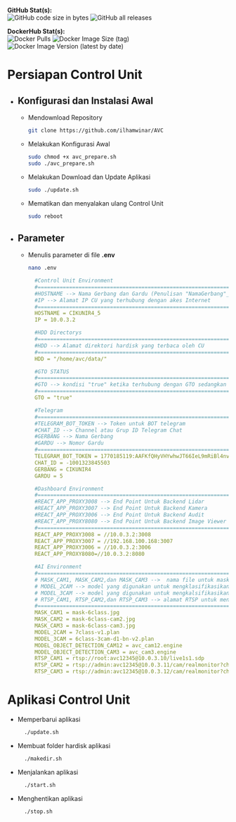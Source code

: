 **GitHub Stat(s):**  
![GitHub code size in bytes](https://img.shields.io/github/languages/code-size/bhaktiyudha/AVC?logo=github) ![GitHub all releases](https://img.shields.io/github/downloads/ilhamwinar/AVC/total?logo=github)

**DockerHub Stat(s):**  
![Docker Pulls](https://img.shields.io/docker/pulls/yudhabhakti/avc-ai?logo=docker) ![Docker Image Size (tag)](https://img.shields.io/docker/image-size/yudhabhakti/avc-ai/latest?logo=docker) ![Docker Image Version (latest by date)](https://img.shields.io/docker/v/yudhabhakti/avc-ai?logo=docker&sort=date)

# Persiapan Control Unit
- ## Konfigurasi dan Instalasi Awal
  - Mendownload Repository
    ```bash
    git clone https://github.com/ilhamwinar/AVC
    ```
  - Melakukan Konfigurasi Awal
    ```bash
    sudo chmod +x avc_prepare.sh
    sudo ./avc_prepare.sh
    ```
  - Melakukan Download dan Update Aplikasi
    ```bash
    sudo ./update.sh
    ```
  - Mematikan dan menyalakan ulang Control Unit
    ```bash
    sudo reboot
    ```
- ## Parameter
  - Menulis parameter di file **.env**
    ```bash
    nano .env
    ```
    ```yaml
      #Control Unit Environment
      #================================================================
      #HOSTNAME --> Nama Gerbang dan Gardu (Penulisan "NamaGerbang"_"NomorGardu")
      #IP --> Alamat IP CU yang terhubung dengan akes Internet
      #================================================================
      HOSTNAME = CIKUNIR4_5
      IP = 10.0.3.2

      #HDD Directorys
      #================================================================
      #HDD --> Alamat direktori hardisk yang terbaca oleh CU
      #================================================================
      HDD = "/home/avc/data/"

      #GTO STATUS
      #================================================================
      #GTO --> kondisi "true" ketika terhubung dengan GTO sedangkan "false" tidak terhubung dengan GTO
      #================================================================
      GTO = "true"

      #Telegram
      #================================================================
      #TELEGRAM_BOT_TOKEN --> Token untuk BOT telegram
      #CHAT_ID --> Channel atau Grup ID Telegram Chat
      #GERBANG --> Nama Gerbang
      #GARDU --> Nomor Gardu
      #================================================================
      TELEGRAM_BOT_TOKEN = 1770185119:AAFKfQHyVHYwhwJT66IeL9mRiBl4nvW0UxQ
      CHAT_ID = -1001323845503
      GERBANG = CIKUNIR4
      GARDU = 5

      #Dashboard Environment
      #================================================================
      #REACT_APP_PROXY3008 --> End Point Untuk Backend Lidar
      #REACT_APP_PROXY3007 --> End Point Untuk Backend Kamera
      #REACT_APP_PROXY3006 --> End Point Untuk Backend Audit
      #REACT_APP_PROXY8080 --> End Point Untuk Backend Image Viewer
      #================================================================
      REACT_APP_PROXY3008 = //10.0.3.2:3008
      REACT_APP_PROXY3007 = //192.168.100.168:3007
      REACT_APP_PROXY3006 = //10.0.3.2:3006
      REACT_APP_PROXY8080=//10.0.3.2:8080

      #AI Environment
      #================================================================
      # MASK_CAM1, MASK_CAM2,dan MASK_CAM3 -->  nama file untuk masking gambar camera 1,2,dan 3
      # MODEL_2CAM --> model yang digunakan untuk mengklasifikasikan golongan kendaraan berdasarkan kamera 1 dan 2
      # MODEL_3CAM --> model yang digunakan untuk mengkalsifikasikan golongan kendaraan 4 dan 5 berdasarkan kamera 3
      # RTSP_CAM1, RTSP_CAM2,dan RTSP_CAM3 --> alamat RTSP untuk mengakses kamera 1,2,dan 3
      #================================================================
      MASK_CAM1 = mask-6class.jpg
      MASK_CAM2 = mask-6class-cam2.jpg
      MASK_CAM3 = mask-6class-cam3.jpg
      MODEL_2CAM = 7class-v1.plan
      MODEL_3CAM = 6class-3cam-d1-bn-v2.plan
      MODEL_OBJECT_DETECTION_CAM12 = avc_cam12.engine
      MODEL_OBJECT_DETECTION_CAM3 = avc_cam3.engine
      RTSP_CAM1 = rtsp://root:avc12345@10.0.3.10/live1s1.sdp
      RTSP_CAM2 = rtsp://admin:avc12345@10.0.3.11/cam/realmonitor?channel=1&subtype=0
      RTSP_CAM3 = rtsp://admin:avc12345@10.0.3.12/cam/realmonitor?channel=1&subtype=0
    ```
# Aplikasi Control Unit
- Memperbarui aplikasi
  ```bash
    ./update.sh
  ```
- Membuat folder hardisk aplikasi
  ```bash
    ./makedir.sh
  ```
- Menjalankan aplikasi
  ```bash
    ./start.sh
  ```
- Menghentikan aplikasi
  ```bash
    ./stop.sh
  ```
